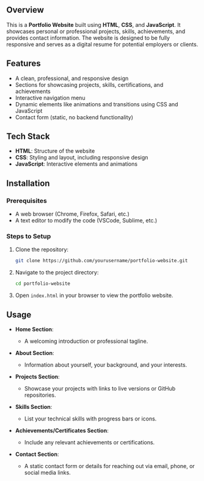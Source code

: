 ## Overview
This is a **Portfolio Website** built using **HTML**, **CSS**, and **JavaScript**. It showcases personal or professional projects, skills, achievements, and provides contact information. The website is designed to be fully responsive and serves as a digital resume for potential employers or clients.

## Features
- A clean, professional, and responsive design
- Sections for showcasing projects, skills, certifications, and achievements
- Interactive navigation menu
- Dynamic elements like animations and transitions using CSS and JavaScript
- Contact form (static, no backend functionality)

## Tech Stack
- **HTML**: Structure of the website
- **CSS**: Styling and layout, including responsive design
- **JavaScript**: Interactive elements and animations

## Installation
### Prerequisites
- A web browser (Chrome, Firefox, Safari, etc.)
- A text editor to modify the code (VSCode, Sublime, etc.)

### Steps to Setup
1. Clone the repository:
    ```bash
    git clone https://github.com/yourusername/portfolio-website.git
    ```

2. Navigate to the project directory:
    ```bash
    cd portfolio-website
    ```

3. Open `index.html` in your browser to view the portfolio website.

## Usage
- **Home Section**: 
    - A welcoming introduction or professional tagline.
  
- **About Section**: 
    - Information about yourself, your background, and your interests.

- **Projects Section**: 
    - Showcase your projects with links to live versions or GitHub repositories.
  
- **Skills Section**: 
    - List your technical skills with progress bars or icons.

- **Achievements/Certificates Section**: 
    - Include any relevant achievements or certifications.

- **Contact Section**: 
    - A static contact form or details for reaching out via email, phone, or social media links.
